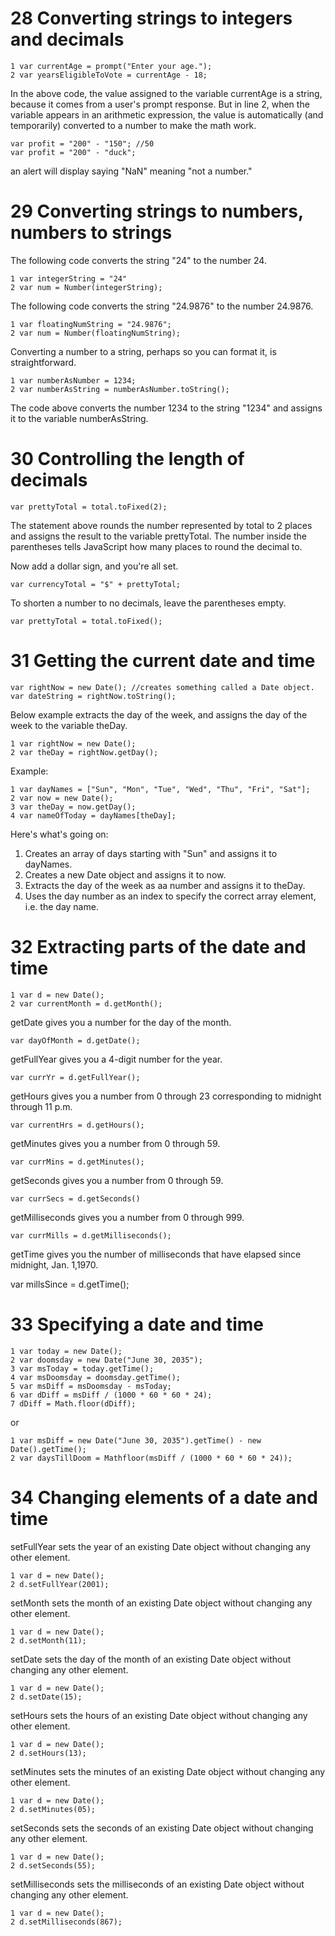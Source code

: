 # 28 Converting strings to integers and decimals
```
1 var currentAge = prompt("Enter your age.");
2 var yearsEligibleToVote = currentAge - 18;
```
In the above code, the value assigned to the variable currentAge is a string, because it comes from a user's prompt response. But in line 2, when the variable appears in an arithmetic expression, the value is automatically (and temporarily) converted to a number to make the math work.
```
var profit = "200" - "150"; //50
var profit = "200" - "duck"; 
```
an alert will display saying "NaN" meaning "not a number." 

# 29 Converting strings to numbers, numbers to strings

The following code converts the string "24" to the number 24.
```
1 var integerString = "24"
2 var num = Number(integerString);
```
The following code converts the string "24.9876" to the number 24.9876.
```
1 var floatingNumString = "24.9876";
2 var num = Number(floatingNumString);
```
Converting a number to a string, perhaps so you can format it, is straightforward.
```
1 var numberAsNumber = 1234;
2 var numberAsString = numberAsNumber.toString();
```
The code above converts the number 1234 to the string "1234" and assigns it to the variable numberAsString.

# 30 Controlling the length of decimals
```
var prettyTotal = total.toFixed(2);
```
The statement above rounds the number represented by total to 2 places and assigns the result to the variable prettyTotal. The number inside the parentheses tells JavaScript how many places to round the decimal to.

Now add a dollar sign, and you're all set.
```
var currencyTotal = "$" + prettyTotal;
``` 
To shorten a number to no decimals, leave the parentheses empty.
```
var prettyTotal = total.toFixed();
```
# 31 Getting the current date and time
```
var rightNow = new Date(); //creates something called a Date object.
var dateString = rightNow.toString();
```
Below example extracts the day of the week, and assigns the day of the week to the variable theDay.
```
1 var rightNow = new Date();
2 var theDay = rightNow.getDay();
```
Example:
```
1 var dayNames = ["Sun", "Mon", "Tue", "Wed", "Thu", "Fri", "Sat"];
2 var now = new Date();
3 var theDay = now.getDay();
4 var nameOfToday = dayNames[theDay];
```
Here's what's going on:

1. Creates an array of days starting with "Sun" and assigns it to dayNames.
2. Creates a new Date object and assigns it to now.
3. Extracts the day of the week as aa number and assigns it to theDay.
4. Uses the day number as an index to specify the correct array element, i.e. the day name.

# 32 Extracting parts of the date and time
```
1 var d = new Date();
2 var currentMonth = d.getMonth();
```
getDate gives you a number for the day of the month.
```
var dayOfMonth = d.getDate();
```
getFullYear gives you a 4-digit number for the year.
```
var currYr = d.getFullYear();
```
getHours gives you a number from 0 through 23 corresponding to midnight through 11 p.m.
```
var currentHrs = d.getHours();
```
getMinutes gives you a number from 0 through 59.
```
var currMins = d.getMinutes();
```
getSeconds gives you a number from 0 through 59.
```
var currSecs = d.getSeconds()
```
getMilliseconds gives you a number from 0 through 999.
```
var currMills = d.getMilliseconds();
```
getTime gives you the number of milliseconds that have elapsed since midnight, Jan. 1,1970.

var millsSince = d.getTime();

# 33 Specifying a date and time
```
1 var today = new Date();
2 var doomsday = new Date("June 30, 2035");
3 var msToday = today.getTime();
4 var msDoomsday = doomsday.getTime();
5 var msDiff = msDoomsday - msToday;
6 var dDiff = msDiff / (1000 * 60 * 60 * 24);
7 dDiff = Math.floor(dDiff);
```
or
```
1 var msDiff = new Date("June 30, 2035").getTime() - new Date().getTime();
2 var daysTillDoom = Mathfloor(msDiff / (1000 * 60 * 60 * 24));
```
# 34 Changing elements of a date and time

setFullYear sets the year of an existing Date object without changing any other element.
```
1 var d = new Date();
2 d.setFullYear(2001);
```
setMonth sets the month of an existing Date object without changing any other element.
```
1 var d = new Date();
2 d.setMonth(11);
```
setDate sets the day of the month of an existing Date object without changing any other element.
```
1 var d = new Date();
2 d.setDate(15);
```
setHours sets the hours of an existing Date object without changing any other element.
```
1 var d = new Date();
2 d.setHours(13);
```
setMinutes sets the minutes of an existing Date object without changing any other element.
```
1 var d = new Date();
2 d.setMinutes(05);
```
setSeconds sets the seconds of an existing Date object without changing any other element.
```
1 var d = new Date();
2 d.setSeconds(55);
```
setMilliseconds sets the milliseconds of an existing Date object without changing any other element.
```
1 var d = new Date();
2 d.setMilliseconds(867);
```
